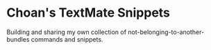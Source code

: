 # Choan's TextMate Snippets

Building and sharing my own collection of not-belonging-to-another-bundles commands and snippets.